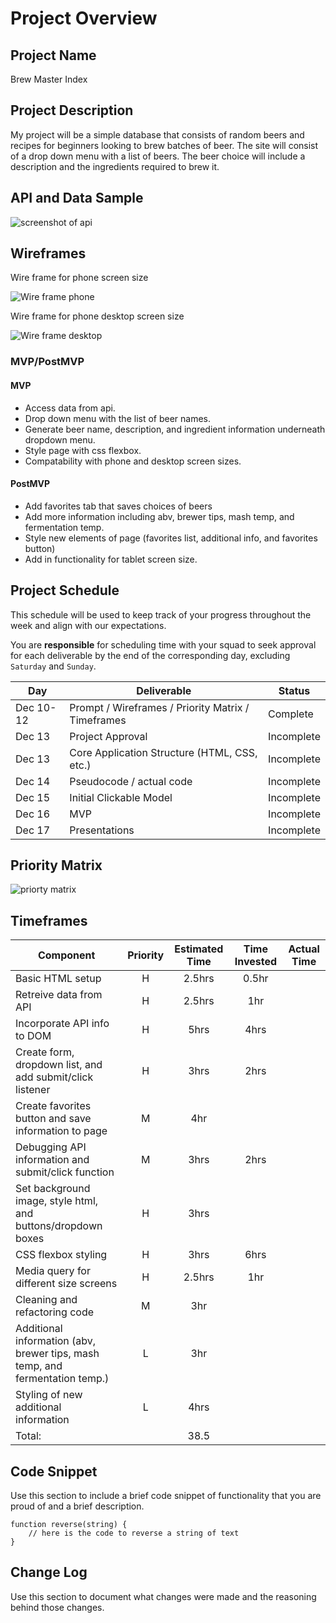 # Project Overview

## Project Name

Brew Master Index

## Project Description

My project will be a simple database that consists of random beers and recipes for beginners looking to brew batches of beer. The site will consist of a drop down menu with a list of beers. The beer choice will include a description and the ingredients required to brew it.

## API and Data Sample

![screenshot of api](./assets/api_screenshot.png)

## Wireframes
Wire frame for phone screen size

![Wire frame phone](./assets/phone.png)

Wire frame for phone desktop screen size

![Wire frame desktop](./assets/desktop.png)
### MVP/PostMVP


#### MVP 

* Access data from api.
* Drop down menu with the list of beer names.
* Generate beer name, description, and ingredient information underneath dropdown menu.
* Style page with css flexbox.
* Compatability with phone and desktop screen sizes.

#### PostMVP  

* Add favorites tab that saves choices of beers
* Add more information including abv, brewer tips, mash temp, and fermentation temp.
* Style new elements of page (favorites list, additional info, and favorites button)
* Add in functionality for tablet screen size.


## Project Schedule

This schedule will be used to keep track of your progress throughout the week and align with our expectations.  

You are **responsible** for scheduling time with your squad to seek approval for each deliverable by the end of the corresponding day, excluding `Saturday` and `Sunday`.

|  Day | Deliverable | Status
|---|---| ---|
|Dec 10-12| Prompt / Wireframes / Priority Matrix / Timeframes | Complete
|Dec 13| Project Approval | Incomplete
|Dec 13| Core Application Structure (HTML, CSS, etc.) | Incomplete
|Dec 14| Pseudocode / actual code | Incomplete
|Dec 15| Initial Clickable Model  | Incomplete
|Dec 16| MVP | Incomplete
|Dec 17| Presentations | Incomplete

## Priority Matrix

![priorty matrix](./assets/priority_matrix.png)

## Timeframes


| Component | Priority | Estimated Time | Time Invested | Actual Time |
| --- | :---: |  :---: | :---: | :---: |
| Basic HTML setup| H | 2.5hrs| 0.5hr |  |
| Retreive data from API | H | 2.5hrs| 1hr | |
| Incorporate API info to DOM| H | 5hrs| 4hrs | |
| Create form, dropdown list, and add submit/click listener| H | 3hrs | 2hrs | |
| Create favorites button and save information to page| M | 4hr| | |
| Debugging API information and submit/click function| M | 3hrs |2hrs | |
| Set background image, style html, and buttons/dropdown boxes| H | 3hrs| ||
| CSS flexbox styling| H | 3hrs| 6hrs | |
| Media query for different size screens| H | 2.5hrs| 1hr | |
| Cleaning and refactoring code| M | 3hr| | |
| Additional information (abv, brewer tips, mash temp, and fermentation temp.)| L | 3hr| | |
| Styling of new additional information| L | 4hrs| | |
|Total:| | 38.5| | |



## Code Snippet

Use this section to include a brief code snippet of functionality that you are proud of and a brief description.  

```
function reverse(string) {
	// here is the code to reverse a string of text
}
```

## Change Log
 Use this section to document what changes were made and the reasoning behind those changes.  